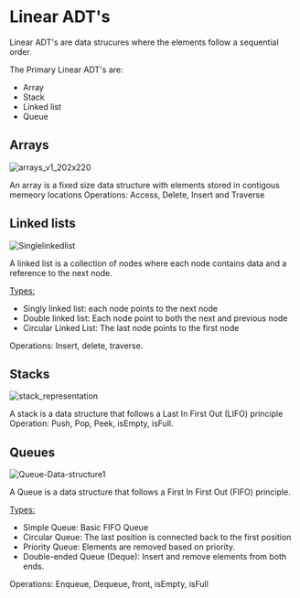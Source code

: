 
# Linear ADT's 

Linear ADT's are data strucures where the elements follow a sequential order.

The Primary Linear ADT's are:

  - Array
  - Stack
  - Linked list
  - Queue

## Arrays

![arrays_v1_202x220](https://github.com/user-attachments/assets/4341a8cc-5ea4-41ea-8b97-3556057deb6d)

An array is a fixed size data structure with elements stored in contigous memeory locations
Operations: Access, Delete, Insert and Traverse

## Linked lists

![Singlelinkedlist](https://github.com/user-attachments/assets/0f34aab8-438f-4b4a-8ba4-764eaf7157a7)

A linked list is a collection of nodes where each node contains data and a reference to the next node.

<ins> Types: </ins>
  - Singly linked list: each node points to the next node
  - Double linked list: Each node point to both the next and previous node
  - Circular Linked List: The last node points to the first node

Operations: Insert, delete, traverse.

## Stacks

![stack_representation](https://github.com/user-attachments/assets/6cffe763-e1a8-460f-9e08-98b9b9ed90a5)

A stack is a data structure that follows a Last In First Out (LIFO) principle
Operation: Push, Pop, Peek, isEmpty, isFull.

## Queues

![Queue-Data-structure1](https://github.com/user-attachments/assets/c7a8bc57-693a-4e21-8161-0e3f6c2c9b2c)

A Queue is a data structure that follows a First In First Out (FIFO) principle.

<ins> Types: </ins>
  - Simple Queue: Basic FIFO Queue
  - Circular Queue: The last position is connected back to the first position
  - Priority Queue: Elements are removed based on priority.
  - Double-ended Queue (Deque): Insert and remove elements from both ends.

Operations: Enqueue, Dequeue, front, isEmpty, isFull
